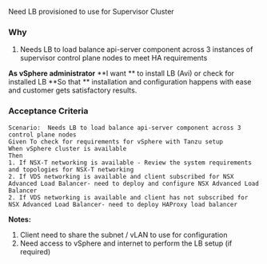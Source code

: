 Need LB provisioned to use for Supervisor Cluster

### Why
1. Needs LB to load balance api-server component across 3 instances of supervisor control plane nodes to meet HA requirements

**As vSphere administrator**
**I want ** to install LB (Avi) or check for installed LB
**So that ** installation and configuration happens with ease and customer gets satisfactory results.

### Acceptance Criteria

```gherkin
Scenario:  Needs LB to load balance api-server component across 3 control plane nodes
Given To check for requirements for vSphere with Tanzu setup
When vSphere cluster is available 
Then
1. If NSX-T networking is available - Review the system requirements and topologies for NSX-T networking
2. If VDS networking is available and client subscribed for NSX Advanced Load Balancer- need to deploy and configure NSX Advanced Load Balancer
2. If VDS networking is available and client has not subscribed for NSX Advanced Load Balancer- need to deploy HAProxy load balancer
```

**Notes:**
1. Client need to share the subnet / vLAN to use for configuration
2. Need access to vSphere and internet to perform the LB setup (if required)